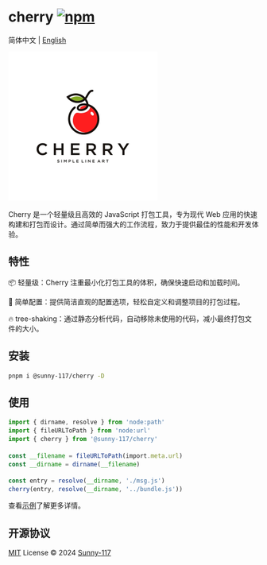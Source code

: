 # cherry [![npm](https://img.shields.io/npm/v/@sunny-117/cherry.svg)](https://npmjs.com/package/@sunny-117/cherry)

简体中文 | <a href="./README-en.md">English</a>

<img src="./assets/logo.webp" width="300">

Cherry 是一个轻量级且高效的 JavaScript 打包工具，专为现代 Web 应用的快速构建和打包而设计。通过简单而强大的工作流程，致力于提供最佳的性能和开发体验。

## 特性

📦️ 轻量级：Cherry 注重最小化打包工具的体积，确保快速启动和加载时间。

🔧 简单配置：提供简洁直观的配置选项，轻松自定义和调整项目的打包过程。

🔥 tree-shaking：通过静态分析代码，自动移除未使用的代码，减小最终打包文件的大小。

## 安装

```bash
pnpm i @sunny-117/cherry -D
```

## 使用

```ts
import { dirname, resolve } from 'node:path'
import { fileURLToPath } from 'node:url'
import { cherry } from '@sunny-117/cherry'

const __filename = fileURLToPath(import.meta.url)
const __dirname = dirname(__filename)

const entry = resolve(__dirname, './msg.js')
cherry(entry, resolve(__dirname, '../bundle.js'))
```

查看[示例](https://github.com/Sunny-117/cherry/blob/main/playground/src/index.js)了解更多详情。

## 开源协议

[MIT](./LICENSE) License © 2024 [Sunny-117](https://github.com/sunny-117)
